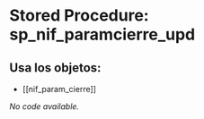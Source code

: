 # Stored Procedure: sp_nif_paramcierre_upd

## Usa los objetos:
- [[nif_param_cierre]]

*No code available.*
